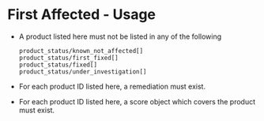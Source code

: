 # First Affected - Usage

* A product listed here must not be listed in any of the following

  ```
  product_status/known_not_affected[]
  product_status/first_fixed[]
  product_status/fixed[]
  product_status/under_investigation[]
  ```

* For each product ID listed here, a remediation must exist.

* For each product ID listed here, a score object which covers the product must exist.
